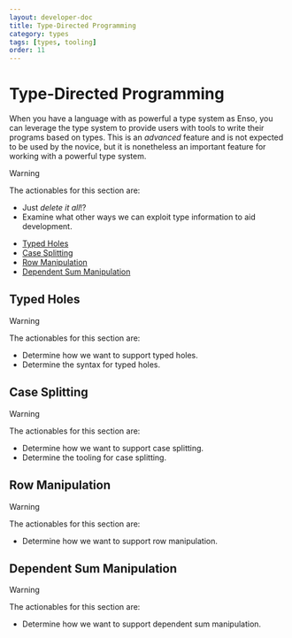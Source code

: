 ```yaml
---
layout: developer-doc
title: Type-Directed Programming
category: types
tags: [types, tooling]
order: 11
---
```


# Type-Directed Programming

When you have a language with as powerful a type system as Enso, you can
leverage the type system to provide users with tools to write their programs
based on types. This is an _advanced_ feature and is not expected to be used by
the novice, but it is nonetheless an important feature for working with a
powerful type system.

> [!WARNING]
> The actionables for this section are:
>
> - Just _delete it all_!?
> - Examine what other ways we can exploit type information to aid development.

<!-- MarkdownTOC levels="2,3" autolink="true" -->

- [Typed Holes](#typed-holes)
- [Case Splitting](#case-splitting)
- [Row Manipulation](#row-manipulation)
- [Dependent Sum Manipulation](#dependent-sum-manipulation)

<!-- /MarkdownTOC -->

## Typed Holes

> [!WARNING]
> The actionables for this section are:
>
> - Determine how we want to support typed holes.
> - Determine the syntax for typed holes.

## Case Splitting

> [!WARNING]
> The actionables for this section are:
>
> - Determine how we want to support case splitting.
> - Determine the tooling for case splitting.

## Row Manipulation

> [!WARNING]
> The actionables for this section are:
>
> - Determine how we want to support row manipulation.

## Dependent Sum Manipulation

> [!WARNING]
> The actionables for this section are:
>
> - Determine how we want to support dependent sum manipulation.
